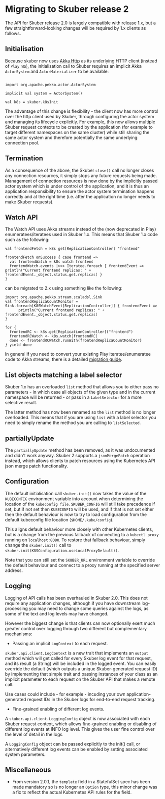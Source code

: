 # Migrating to Skuber release 2

The API for Skuber release 2.0 is largely compatible with release 1.x, but a few straightforward-looking changes will be required by 1.x clients as follows.

## Initialisation

Because skuber now uses [Akka Http](https://doc.akka.io/docs/akka-http/current/scala/http/) as its underlying HTTP client (instead of `Play WS`), the initialisation call to Skuber requires an implicit Akka `ActorSystem` and `ActorMaterializer` to be available:

```

import org.apache.pekko.actor.ActorSystem

implicit val system = ActorSystem()

val k8s = skuber.k8sInit

```

The advantage of this change is flexibility - the client now has more control over the http client used by Skuber, through configuring the actor system and managing its lifecycle explicitly. For example, this now allows multiple Skuber request contexts to be created by the application (for example to target different namespaces on the same cluster) while still sharing the same actor system and therefore potentially the same underlying connection pool.

## Termination

As a consequence of the above, the Skuber `close()` call no longer closes any connection resources, it simply stops any future requests being made. Management of connection resources is now done by the implicitly passed actor system which is under control of the application, and it is thus an application responsibility to ensure the actor system termination happens correctly and at the right time (i.e. after the application no longer needs to make Skuber requests).

## Watch API

The Watch API uses Akka streams instead of the (now deprecated in Play) enumeratees/iteratees used in Skuber 1.x. This means that Skuber 1.x code such as the following:

```
val frontendFetch = k8s get[ReplicationController] "frontend"

frontendFetch onSuccess { case frontend =>
  val frontendWatch = k8s watch frontend
  frontendWatch.events |>>> Iteratee.foreach { frontendEvent => println("Current frontend replicas: " + frontendEvent._object.status.get.replicas) }
}
```

can be migrated to 2.x using something like the following:

```
import org.apache.pekko.stream.scaladsl.Sink
val frontendReplicaCountMonitor = Sink.foreach[K8SWatchEvent[ReplicationController]] { frontendEvent =>
      println("Current frontend replicas: " + frontendEvent._object.status.get.replicas)
}

for {
  frontendRC <- k8s.get[ReplicationController]("frontend")
  frontendRCWatch <- k8s.watch(frontendRC)
  done <- frontendRCWatch.runWith(frontendReplicaCountMonitor)
} yield done
```

In general if you need to convert your existing Play iteratee/enumeratee code to Akka streams, there is a detailed [migration guide](https://www.playframework.com/documentation/2.6.x/StreamsMigration25#Migrating-Enumerators-to-Sources).

## List objects matching a label selector

Skuber 1.x has an overloaded `list` method that allows you to either pass no parameters - in which case all objects of the given type and in the current namespace will be returned - or pass in a `LabelSelector` for a more selective result.

The latter method has now been renamed so the `list` method is no longer overloaded. This means that if you are using `list` with a label selector you need to simply rename the method you are calling to `listSelected`.

## partiallyUpdate

The `partiallyUpdate` method has been removed, as it was undocumented and didn't work anyway. Skuber 2 supports a `jsonMergePatch` operation instead, which allows clients to patch resources using the Kubernetes API json merge patch functionality.

## Configuration

The default initialisation call `skuber.init()` now takes the value of the `KUBECONFIG` environment variable into account when determining the location of the `kubeconfig file`. `SKUBER_CONFIG` will still take precedence if set, but if not set then `KUBECONFIG` will be used, and if that is not set either then the default behaviour is now to try to load configuration from the default kubeconfig file location (`$HOME/.kube/config`).

This aligns default behaviour more closely with other Kubernetes clients, but is a change from the previous fallback of connecting to a `kubectl proxy` running on `localhost:8080`. To restore that fallback behaviour, simply change the `skuber.init()` call to `skuber.init(K8SConfiguration.useLocalProxyDefault))`.

Note that you can still set the `SKUBER_URL` environment variable to override the default behaviour and connect to a proxy running at the specified server address.

## Logging

Logging of API calls has been overhauled in Skuber 2.0. This does not require any application changes, although if you have downstream log-processing you may need to change some queries against the logs, as some of the text and log levels may have changed.

However the biggest change is that clients can now optionally exert much greater control over logging through two different but complementary mechanisms:

- Passing an implicit `LogContext` to each request.

`skuber.api.client.LogContext` is a new trait that implements an `output` method which will get called for every Skuber log event for that request, and its result (a String) will be included in the logged event. You can easily override the default (which outputs a unique Skuber-generated request ID) by implementing that simple trait and passing instances of your class as an implicit parameter to each request on the Skuber API that makes a remote call.

Use cases could include - for example - incuding your own application-generated request IDs in the Skuber logs for end-to-end request tracking.

- Fine-grained enabling of different log events.

A `skuber.api.client.LoggingConfig` object is now associated with each Skuber request context, which allows fine-grained enabling or disabling of different log events at INFO log level. This gives the user fine control over the level of detail in the logs.

A `LoggingConfig` object can be passed explicitly to the init() call, or alternatively different log events can be enabled by setting associated system parameters.

## Miscellaneous

- From version 2.0.1, the `template` field in a StatefulSet spec has been made mandatory so is no longer an `Option` type, this minor change was a fix to reflect the actual Kubernetes API rules for the field.







